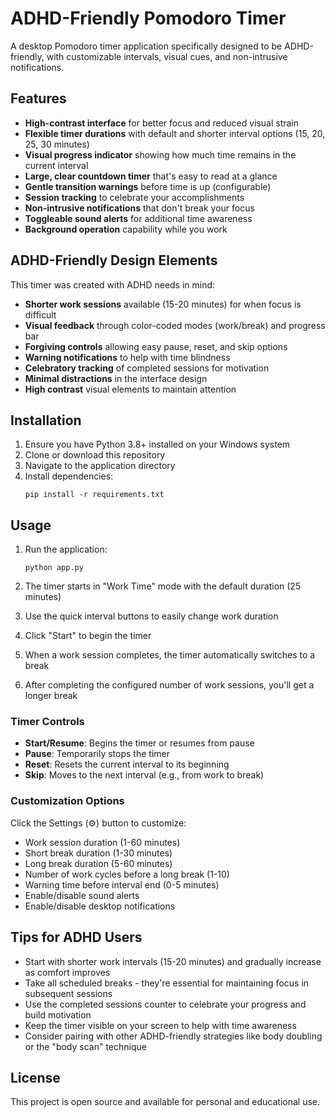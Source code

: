 # ADHD-Friendly Pomodoro Timer

A desktop Pomodoro timer application specifically designed to be ADHD-friendly, with customizable intervals, visual cues, and non-intrusive notifications.

## Features

- **High-contrast interface** for better focus and reduced visual strain
- **Flexible timer durations** with default and shorter interval options (15, 20, 25, 30 minutes)
- **Visual progress indicator** showing how much time remains in the current interval
- **Large, clear countdown timer** that's easy to read at a glance
- **Gentle transition warnings** before time is up (configurable)
- **Session tracking** to celebrate your accomplishments
- **Non-intrusive notifications** that don't break your focus
- **Toggleable sound alerts** for additional time awareness
- **Background operation** capability while you work

## ADHD-Friendly Design Elements

This timer was created with ADHD needs in mind:

- **Shorter work sessions** available (15-20 minutes) for when focus is difficult
- **Visual feedback** through color-coded modes (work/break) and progress bar
- **Forgiving controls** allowing easy pause, reset, and skip options
- **Warning notifications** to help with time blindness
- **Celebratory tracking** of completed sessions for motivation
- **Minimal distractions** in the interface design
- **High contrast** visual elements to maintain attention

## Installation

1. Ensure you have Python 3.8+ installed on your Windows system
2. Clone or download this repository
3. Navigate to the application directory
4. Install dependencies:
   ```
   pip install -r requirements.txt
   ```

## Usage

1. Run the application:
   ```
   python app.py
   ```

2. The timer starts in "Work Time" mode with the default duration (25 minutes)
3. Use the quick interval buttons to easily change work duration
4. Click "Start" to begin the timer
5. When a work session completes, the timer automatically switches to a break
6. After completing the configured number of work sessions, you'll get a longer break

### Timer Controls

- **Start/Resume**: Begins the timer or resumes from pause
- **Pause**: Temporarily stops the timer
- **Reset**: Resets the current interval to its beginning
- **Skip**: Moves to the next interval (e.g., from work to break)

### Customization Options

Click the Settings (⚙️) button to customize:

- Work session duration (1-60 minutes)
- Short break duration (1-30 minutes)
- Long break duration (5-60 minutes)
- Number of work cycles before a long break (1-10)
- Warning time before interval end (0-5 minutes)
- Enable/disable sound alerts
- Enable/disable desktop notifications

## Tips for ADHD Users

- Start with shorter work intervals (15-20 minutes) and gradually increase as comfort improves
- Take all scheduled breaks - they're essential for maintaining focus in subsequent sessions
- Use the completed sessions counter to celebrate your progress and build motivation
- Keep the timer visible on your screen to help with time awareness
- Consider pairing with other ADHD-friendly strategies like body doubling or the "body scan" technique

## License

This project is open source and available for personal and educational use.
